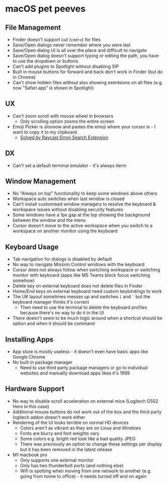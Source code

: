 # macOS pet peeves

##  File Management

- Finder doesn't support cut (`cmd+x`) for files
- Save/Open dialogs never remember where you were last
- Save/Open dialog UI is all over the place and difficult to navigate
- Save/Open dialog doesn't support typing or editing the path, you have to use the dropdown or buttons
- Can't add plugins to Spotlight without disabling SIP
- Built in mouse buttons for forward and back don't work in Finder (but do in Chrome)
- Can't show hidden files without also showing exentsions on all files (e.g. now "Safari.app" is shown in Spotlight)

## UX

- Can't zoom scroll with mouse wheel in browsers
    - Only scrolling option zooms the entire screen
- Emoji Picker is sloooow and pastes the emoji where your cursor is - I want to copy it to my clipboard
    - [Solved by Raycast Emoji Search Extension](https://www.raycast.com/FezVrasta/emoji)

## DX

- Can't set a default terminal emulator - it's always iterm

## Window Management

- No "Always on top" functionality to keep some windows above others
- Workspace auto switches when last window is closed
- Can't install customised window managers to resolve the keyboard & workspace issues without disabling security features
- Some windows have a 1px gap at the top showing the background between the window and the menu
- Cursor doesn't move to the active workspace when you switch to a workspace on another monitor using the keyboard

## Keyboard Usage

- Tab navigation for dialogs is disabled by default
- No way to navigate Mission Control windows with the keyboard
- Cursor does not always follow when switching workspace or switching monitor with keyboard (apps like MS Teams block focus switching somehow)
- Delete key on external keyboard does not delete files in Finder
- Home/End keys on external keyboard need custom keybindings to work
- The UK layout sometimes messes up and switches `|` and `` ` `` but the keyboard manager thinks it's correct
    - Then need to use the terminal to delete the keyboard profiles because there's no way to do it in the UI
- There doesn't seem to be much logic around when a shortcut should be option and when it should be command

## Installing Apps

- App store is mostly useless - it doesn't even have basic apps like Google Chrome
- No built in package manager
    - Need to use third party package managers or go to individual websites and manually download apps likes it's 1999

## Hardware Support

- No way to disable scroll acceleration on external mice (Logitech G502 Hero in this case)
- Additional mouse buttons do not work out of the box and the third party logitech addon doesn't work either
- Rendering of the UI looks terrible on normal HD devices
    - Colors aren't as vibrant as they are on Linux and Windows
    - Fonts are blurry and font weights vary
    - Some colors e.g. bright red look like a bad quality JPEG
    - There was previously an option to change these settings per display but it has been removed in the latest release
- M1 macbook pro 
    - Only supports one external monitor
    - Only has two thunderbolt ports (and nothing else)
    - Wifi is spotting when moving from one network to another (e.g. going from home to office) - it needs turned off and on again
